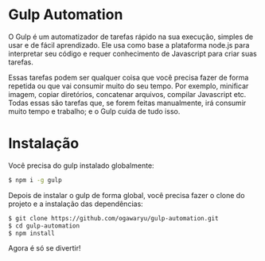 # Gulp Automation

O Gulp é um automatizador de tarefas rápido na sua execução, simples de usar e de fácil aprendizado. Ele usa como base a plataforma node.js para interpretar seu código e requer conhecimento de Javascript para criar suas tarefas.

Essas tarefas podem ser qualquer coisa que você precisa fazer de forma repetida ou que vai consumir muito do seu tempo. Por exemplo, minificar imagem, copiar diretórios, concatenar arquivos, compilar Javascript etc. Todas essas são tarefas que, se forem feitas manualmente, irá consumir muito tempo e trabalho; e o Gulp cuida de tudo isso.

# Instalação

Você precisa do gulp instalado globalmente:

```sh
$ npm i -g gulp
```
Depois de instalar o gulp de forma global, você precisa fazer o clone do projeto e a instalação das dependências:

```sh
$ git clone https://github.com/ogawaryu/gulp-automation.git
$ cd gulp-automation
$ npm install
```

Agora é só se divertir!
